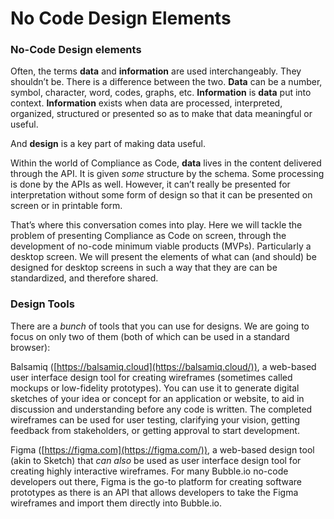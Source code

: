 # No Code Design Elements

### No-Code Design elements

Often, the terms **data** and **information** are used interchangeably. They shouldn’t be. There is a difference between the two. **Data** can be a number, symbol, character, word, codes, graphs, etc. **Information** is **data** put into context. **Information** exists when data are processed, interpreted, organized, structured or presented so as to make that data meaningful or useful.

And **design** is a key part of making data useful.

Within the world of Compliance as Code, **data** lives in the content delivered through the API. It is given _some_ structure by the schema. Some processing is done by the APIs as well. However, it can’t really be presented for interpretation without some form of design so that it can be presented on screen or in printable form.

That’s where this conversation comes into play. Here we will tackle the problem of presenting Compliance as Code on screen, through the development of no-code minimum viable products (MVPs). Particularly a desktop screen. We will present the elements of what can (and should) be designed for desktop screens in such a way that they are can be standardized, and therefore shared.

### Design Tools

There are a _bunch_ of tools that you can use for designs. We are going to focus on only two of them (both of which can be used in a standard browser):

Balsamiq ([https://balsamiq.cloud](https://balsamiq.cloud/)), a web-based user interface design tool for creating wireframes (sometimes called mockups or low-fidelity prototypes). You can use it to generate digital sketches of your idea or concept for an application or website, to aid in discussion and understanding before any code is written. The completed wireframes can be used for user testing, clarifying your vision, getting feedback from stakeholders, or getting approval to start development.

Figma ([https://figma.com](https://figma.com/)), a web-based design tool (akin to Sketch) that _can also_ be used as user interface design tool for creating highly interactive wireframes. For many Bubble.io no-code developers out there, Figma is the go-to platform for creating software prototypes as there is an API that allows developers to take the Figma wireframes and import them directly into Bubble.io.

